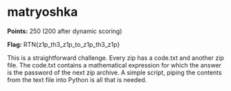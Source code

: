 # matryoshka

**Points:** 250 (200 after dynamic scoring)

**Flag:** RTN{z1p_th3_z1p_to_z1p_th3_z1p}

This is a straightforward challenge. Every zip has a code.txt and another zip file. The code.txt contains a mathematical expression for which the answer is the password of the next zip archive. A simple script, piping the contents from the text file into Python is all that is needed.
